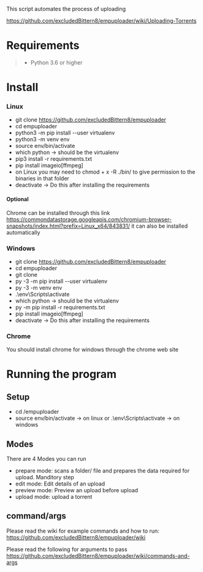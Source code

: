 This script automates the process of uploading

https://github.com/excludedBittern8/empuploader/wiki/Uploading-Torrents


# Requirements

> - Python 3.6 or higher


# Install
### Linux
- git clone https://github.com/excludedBittern8/empuploader
- cd empuploader
- python3 -m pip install --user virtualenv
- python3 -m venv env
- source env/bin/activate
- which python -> should be the virtualenv
- pip3 install -r requirements.txt
- pip install imageio[ffmpeg]
- on Linux you may need to chmod + x -R ./bin/ to give permission to the binaries in that folder
- deactivate -> Do this after installing the requirements
#### Optional 
Chrome can be installed through this link https://commondatastorage.googleapis.com/chromium-browser-snapshots/index.html?prefix=Linux_x64/843831/
it can also be installed automatically

### Windows
- git clone https://github.com/excludedBittern8/empuploader
- cd empuploader
- git clone ​
- py -3 -m pip install --user virtualenv
- py -3 -m venv env
- .\env\Scripts\activate
- which python -> should be the virtualenv
- py -m pip install -r requirements.txt
- pip install imageio[ffmpeg]
- deactivate -> Do this after installing the requirements
### Chrome
You should install chrome for windows through the chrome web site



# Running the program

## Setup
- cd /empuploader 
- source env/bin/activate -> on linux or .\env\Scripts\activate -> on windows

## Modes
There are 4 Modes you can run 
- prepare mode: scans a folder/ file and prepares the data required for upload. Manditory step
- edit mode: Edit details of an upload
- preview mode: Preview an upload before upload
- upload mode: upload a torrent

## command/args
Please read the wiki for example commands and how to run: https://github.com/excludedBittern8/empuploader/wiki

Please read the following for arguments to pass
https://github.com/excludedBittern8/empuploader/wiki/commands-and-args


